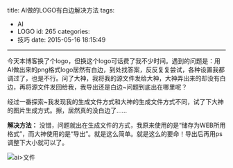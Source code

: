 title: AI做的LOGO有白边解决方法
tags:
  - AI
  - LOGO
id: 265
categories:
  - 技巧
date: 2015-05-16 18:15:49
---

今天本博客换了个logo，但换这个logo可话费了我不少时间。遇到的问题是：用AI做出来的png格式logo居然有白边，到处找答案，反反复复尝试，各种设置我都调过了，也是不行。问了大神，我将我的源文件发给大神，大神弄出来的却没有白边，再将源文件发回给我，我导出还是白边~问题到底出在哪里呢？<!--more-->

经过一番探索~我发现我的生成文件方式和大神的生成文件方式不同，试了下大神的图片生成方式。擦，居然真的没白边了……

**解决方法：**
没错，问题就出在生成文件的方式，我原来使用的是“储存为WEB所用格式”，而大神使用的是“导出”。就是这么简单。就是这么的要命！导出后再用ps调整下大小就可以了。

![ai>文件](http://qiniu.e12e.com/2015/05/16/ai.jpg)